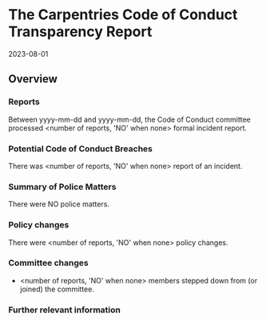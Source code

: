 # The Carpentries Code of Conduct Transparency Report

2023-08-01

## Overview

### Reports

Between yyyy-mm-dd and yyyy-mm-dd, the Code of Conduct committee processed <number of reports, 'NO' when none> formal incident report. 

### Potential Code of Conduct Breaches

There was <number of reports, 'NO' when none> report of an incident.
<!-- Provide details -->

### Summary of Police Matters

There were NO police matters.

### Policy changes

There were <number of reports, 'NO' when none> policy changes.  
<!-- Provide details -->
 
### Committee changes

- <number of reports, 'NO' when none> members stepped down from (or joined) the committee.
<!-- Provide details -->

### Further relevant information

<!-- Provide details of noteworthy news or update that should be captured -->
